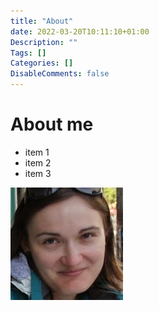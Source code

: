 ```yaml
---
title: "About"
date: 2022-03-20T10:11:10+01:00
Description: ""
Tags: []
Categories: []
DisableComments: false
---
```


# About me
* item 1
* item 2
* item 3

![profile pic](/images/katka.jpg)